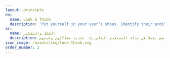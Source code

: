 ```yaml
---
layout: principle
en:
  name: Look & Think
  description: 'Put yourself in your user’s shoes. Identify their problems and values.'
ar:
  name: الشكل والتفكير
  description: ضع نفسك في حذاء المستخدم الخاص بك. تحديد مشاكلهم وقيمهم.
icon_image: /assets/img/look-think.svg
order_number: 2
---
```


